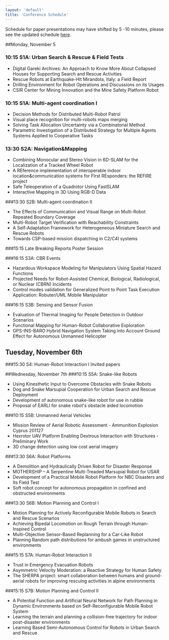 ```yaml
---
layout: 'default'
title: 'Conference Schedule'
---
```


Schedule for paper presentations may have shifted by 5 -10 minutes, please see the updated schedule [here](http://ssrr2012.org/scheduleAndMap.pdf).

##Monday, November 5

### 10:15 S1A: Urban Search & Rescue & Field Tests
* Digital Gareki Archives: An Approach to Know More About Collapsed Houses for Supporting Search and Rescue Activities
* Rescue Robots at Earthquake-Hit Mirandola, Italy: a Field Report
* Drilling Environment for Robot Operations and Discussions on its Usages
* CSIR Center for Mining Innovation and the Mine Safety Platform Robot

### 10:15 S1A: Multi-agent coordination I
- Decision Methods for Distributed Multi-Robot Patrol
- Visual place recognition for multi-robots maps merging
- Solving Task Allocation Uncertainty via a Combinatorial Method
- Parametric Investigation of a Distributed Strategy for Multiple Agents Systems Applied to Cooperative Tasks

### 13:30 S2A: Navigation&Mapping
- Combining Monocular and Stereo Vision in 6D-SLAM for the Localization of a Tracked Wheel Robot
- A REference implementation of interoperable indoor location&communication systems for FIrst REsponders: the REFIRE project
- Safe Teleoperation of a Quadrotor Using FastSLAM
- Interactive Mapping in 3D Using RGB-D Data

###13:30 S2B: Multi-agent coordination II
- The Effects of Communication and Visual Range on Multi-Robot Repeated Boundary Coverage
- Multi-Robot Target Verification with Reachability Constraints
- A Self-Adaptation Framework for Heterogeneous Miniature Search and Rescue Robots
- Towards CSP-based mission dispatching in C2/C4I systems

###15:15 Late Breaking Reports Poster Session 

###16:15 S3A: CBR Events
- Hazardous Workspace Modeling for Manipulators Using Spatial Hazard Functions
- Projected Needs for Robot-Assisted Chemical, Biological, Radiological, or Nuclear (CBRN) Incidents
- Control modes validation for Generalized Point to Point Task Execution  Application: Robuter/UML Mobile Manipulator

###16:15 S3B: Sensing and Sensor Fusion
- Evaluation of Thermal Imaging for People Detection in Outdoor Scenarios
- Functional Mapping for Human-Robot Collaborative Exploration
- GPS-INS-BARO Hybrid Navigation System Taking into Account Ground Effect for Autonomous Unmanned Helicopter

## Tuesday, November 6th
###15:30 S4: Human-Robot Interaction I
Invited papers

##Wednesday, November 7th
###10:15 S5A: Snake-like Robots
- Using Kinesthetic Input to Overcome Obstacles with Snake Robots
- Dog and Snake Marsupial Cooperation for Urban Search and Rescue Deployment 
- Development of autonomous snake-like robot  for use in rubble
- Proposal of EARLI for snake robot's obstacle aided locomotion

###10:15 S5B: Unmanned Aerial Vehicles
- Mission Review of Aerial Robotic Assessment - Ammunition Explosion Cyprus 201127
- Hexrotor UAV Platform Enabling Dextrous Interaction with Structures - Preliminary Work
- 3D change detection using low cost aerial imagery

###13:30 S6A: Robot Platforms
- A Demolition and Hydraulically Driven Robot for Disaster Response
- MOTHERSHIP – A Serpentine Multi-Treaded Marsupial Robot for USAR 
- Development of a Practical Mobile Robot Platform for NBC Disasters  and Its Field Test
- Soft robot concept for autonomous propagation in confined and obstructed environments

###13:30 S6B: Motion Planning and Control I
- Motion Planning for Actively Reconfigurable Mobile Robots in Search and Rescue Scenarios
- Achieving Bipedal Locomotion on Rough Terrain through Human-Inspired Control
- Multi-Objective Sensor-Based Replanning for a Car-Like Robot
- Planning Random path distributions for ambush games in unstructured environments

###15:15 S7A: Human-Robot Interaction II
- Trust in Emergency Evacuation Robots
- Asymmetric Velocity Moderation: a Reactive Strategy for Human Safety
- The SHERPA project: smart collaboration between humans and ground-aerial robots for improving rescuing activities in alpine environments

###15:15 S7B: Motion Planning and Control II
- A Potential Function and Artificial Neural Network for Path Planning in Dynamic Environments based on Self-Reconfigurable Mobile Robot System 
- Learning the terrain and planning a collision-free trajectory for indoor post-disaster environments
- Learning Based Semi-Autonomous Control for Robots in Urban Search and Rescue
